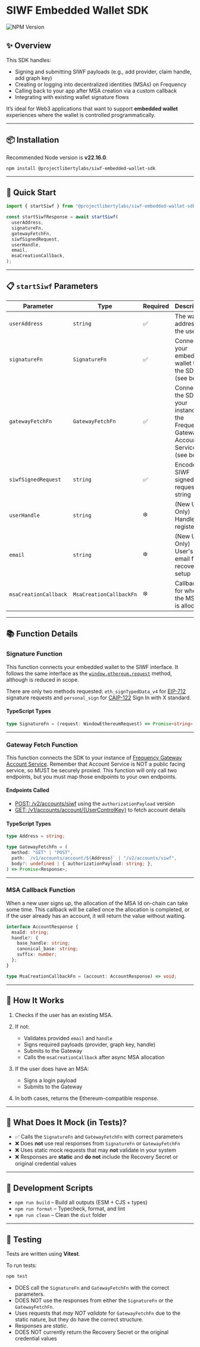 # SIWF Embedded Wallet SDK

![NPM Version](https://img.shields.io/npm/v/%40projectlibertylabs%2Fsiwf-embedded-wallet-sdk)
## ✨ Overview

This SDK handles:

* Signing and submitting SIWF payloads (e.g., add provider, claim handle, add graph key)
* Creating or logging into decentralized identities (MSAs) on Frequency
* Calling back to your app after MSA creation via a custom callback
* Integrating with existing wallet signature flows

It’s ideal for Web3 applications that want to support **embedded wallet** experiences where the wallet is controlled programmatically.

---

## 📦 Installation

Recommended Node version is **v22.16.0**.
```bash
npm install @projectlibertylabs/siwf-embedded-wallet-sdk
```

---

## 🚀 Quick Start
```ts
import { startSiwf } from "@projectlibertylabs/siwf-embedded-wallet-sdk";

const startSiwfResponse = await startSiwf(
  userAddress,
  signatureFn,
  gatewayFetchFn,
  siwfSignedRequest,
  userHandle,
  email,
  msaCreationCallback,
);
```

---

## 📋 `startSiwf` Parameters

| Parameter             | Type                    | Required | Description                                                                            |
| --------------------- | ----------------------- | -------- | -------------------------------------------------------------------------------------- |
| `userAddress`         | `string`                | ✅        | The wallet address of the user                                                         |
| `signatureFn`         | `SignatureFn`           | ✅        | Connects your embedded wallet to the SDK (see below)                                   |
| `gatewayFetchFn`      | `GatewayFetchFn`        | ✅        | Connects the SDK to your instance of the Frequency Gateway Account Service (see below) |
| `siwfSignedRequest`   | `string`                | ✅        | Encoded SIWF signed request string                                                     |
| `userHandle`          | `string`                | ❄️       | (New Users Only) Handle to register                                                    |
| `email`               | `string`                | ❄️       | (New Users Only) User's email for recovery setup                                       |
| `msaCreationCallback` | `MsaCreationCallbackFn` | ❄️       | Callback for when the MSA ID is allocated                                              |

---

## 📚 Function Details

### Signature Function

This function connects your embedded wallet to the SIWF interface. It follows the same interface as the [`window.ethereum.request`](https://docs.metamask.io/wallet/reference/provider-api/#request) method, although is reduced in scope.

There are only two methods requested: `eth_signTypedData_v4` for [EIP-712](https://eips.ethereum.org/EIPS/eip-712) signature requests and `personal_sign` for [CAIP-122](https://chainagnostic.org/CAIPs/caip-122) Sign In with X standard.

#### TypeScript Types
```ts
type SignatureFn = (request: WindowEthereumRequest) => Promise<string>;
```

---

### Gateway Fetch Function

This function connects the SDK to your instance of [Frequency Gateway Account Service](https://projectlibertylabs.github.io/gateway/Build/AccountService/AccountService.html).
Remember that Account Service is NOT a public facing service, so MUST be securely proxied.
This function will only call two endpoints, but you must map those endpoints to your own endpoints.

#### Endpoints Called
- [POST: /v2/accounts/siwf](https://projectlibertylabs.github.io/gateway/account/#tag/v2accounts/operation/AccountsControllerV2_postSignInWithFrequency) using the `authorizationPayload` version
- [GET: /v1/accounts/account/{UserControlKey}](https://projectlibertylabs.github.io/gateway/account/#tag/v1accounts/operation/AccountsControllerV1_getAccountForAccountId) to fetch account details

#### TypeScript Types

```ts
type Address = string;

type GatewayFetchFn = (
  method: "GET" | "POST",
  path: `/v1/accounts/account/${Address}` | "/v2/accounts/siwf",
  body?: undefined | { authorizationPayload: string; },
) => Promise<Response>;
```

---

### MSA Callback Function

When a new user signs up, the allocation of the MSA Id on-chain can take some time. This callback will be called once the allocation is completed, or if the user already has an account, it will return the value without waiting.

```ts
interface AccountResponse {
  msaId: string;
  handle?: {
    base_handle: string;
    canonical_base: string;
    suffix: number;
  };
}

type MsaCreationCallbackFn = (account: AccountResponse) => void;
```

---

## 🧠 How It Works

1. Checks if the user has an existing MSA.
2. If not:

   * Validates provided `email` and `handle`
   * Signs required payloads (provider, graph key, handle)
   * Submits to the Gateway
   * Calls the `msaCreationCallback` after async MSA allocation
3. If the user does have an MSA:

   * Signs a login payload
   * Submits to the Gateway
4. In both cases, returns the Ethereum-compatible response.

---

## 🔧 What Does It Mock (in Tests)?

* ✅ Calls the `SignatureFn` and `GatewayFetchFn` with correct parameters
* ❌ Does **not** use real responses from `SignatureFn` or `GatewayFetchFn`
* ❌ Uses static mock requests that may **not** validate in your system
* ❌ Responses are **static** and **do not** include the Recovery Secret or original credential values

---

## 🧹 Development Scripts

* `npm run build` – Build all outputs (ESM + CJS + types)
* `npm run format` – Typecheck, format, and lint
* `npm run clean` – Clean the `dist` folder

---

## 🧪 Testing

Tests are written using **Vitest**.

To run tests:

```bash
npm test
```

- DOES call the `SignatureFn` and `GatewayFetchFn` with the correct parameters.
- DOES NOT use the responses from either the `SignatureFn` or the `GatewayFetchFn`.
- Uses requests that _may NOT validate_ for `GatewayFetchFn` due to the static nature, but they do have the correct structure.
- Responses are _static_.
- DOES NOT currently return the Recovery Secret or the original credential values
